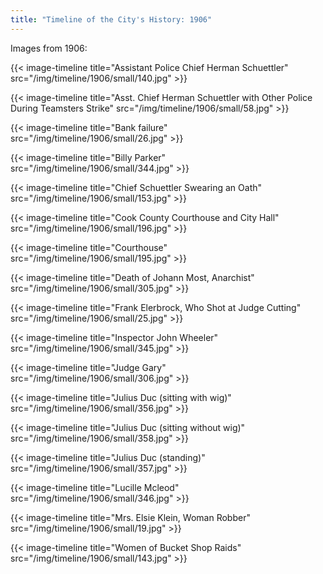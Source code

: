 ```yaml
---
title: "Timeline of the City's History: 1906"
---
```

Images from 1906:

{{< image-timeline title="Assistant Police Chief Herman Schuettler" src="/img/timeline/1906/small/140.jpg" >}}

{{< image-timeline title="Asst. Chief Herman Schuettler with Other Police During Teamsters Strike" src="/img/timeline/1906/small/58.jpg" >}}

{{< image-timeline title="Bank failure" src="/img/timeline/1906/small/26.jpg" >}}

{{< image-timeline title="Billy Parker" src="/img/timeline/1906/small/344.jpg" >}}

{{< image-timeline title="Chief Schuettler Swearing an Oath" src="/img/timeline/1906/small/153.jpg" >}}

{{< image-timeline title="Cook County Courthouse and City Hall" src="/img/timeline/1906/small/196.jpg" >}}

{{< image-timeline title="Courthouse" src="/img/timeline/1906/small/195.jpg" >}}

{{< image-timeline title="Death of Johann Most, Anarchist" src="/img/timeline/1906/small/305.jpg" >}}

{{< image-timeline title="Frank Elerbrock, Who Shot at Judge Cutting" src="/img/timeline/1906/small/25.jpg" >}}

{{< image-timeline title="Inspector John Wheeler" src="/img/timeline/1906/small/345.jpg" >}}

{{< image-timeline title="Judge Gary" src="/img/timeline/1906/small/306.jpg" >}}

{{< image-timeline title="Julius Duc (sitting with wig)" src="/img/timeline/1906/small/356.jpg" >}}

{{< image-timeline title="Julius Duc (sitting without wig)" src="/img/timeline/1906/small/358.jpg" >}}

{{< image-timeline title="Julius Duc (standing)" src="/img/timeline/1906/small/357.jpg" >}}

{{< image-timeline title="Lucille Mcleod" src="/img/timeline/1906/small/346.jpg" >}}

{{< image-timeline title="Mrs. Elsie Klein, Woman Robber" src="/img/timeline/1906/small/19.jpg" >}}

{{< image-timeline title="Women of Bucket Shop Raids" src="/img/timeline/1906/small/143.jpg" >}}
